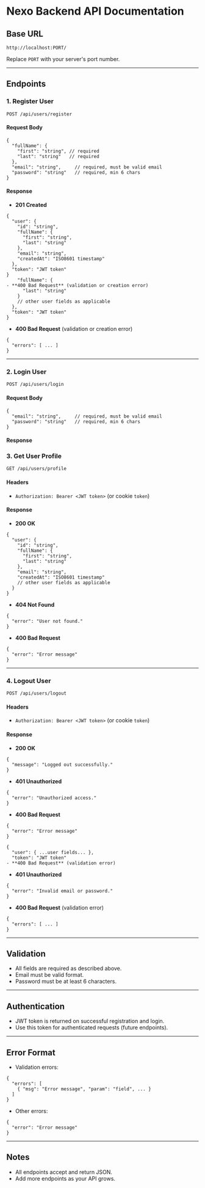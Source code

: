 # Nexo Backend API Documentation

## Base URL

```
http://localhost:PORT/
```

Replace `PORT` with your server's port number.

---

## Endpoints

### 1. Register User

`POST /api/users/register`

#### Request Body

```
{
  "fullName": {
    "first": "string", // required
    "last": "string"   // required
  },
  "email": "string",     // required, must be valid email
  "password": "string"   // required, min 6 chars
}
```

#### Response

- **201 Created**

```
{
  "user": {
    "id": "string",
    "fullName": {
      "first": "string",
      "last": "string"
    },
    "email": "string",
    "createdAt": "ISO8601 timestamp"
  },
  "token": "JWT token"
}
    "fullName": {
- **400 Bad Request** (validation or creation error)
      "last": "string"
    }
    // other user fields as applicable
  },
  "token": "JWT token"
}
```

- **400 Bad Request** (validation or creation error)

```
{
  "errors": [ ... ]
}
```

---

### 2. Login User

`POST /api/users/login`

#### Request Body

```
{
  "email": "string",     // required, must be valid email
  "password": "string"   // required, min 6 chars
}
```

#### Response

### 3. Get User Profile

`GET /api/users/profile`

#### Headers

- `Authorization: Bearer <JWT token>` (or cookie `token`)

#### Response

- **200 OK**

```
{
  "user": {
    "id": "string",
    "fullName": {
      "first": "string",
      "last": "string"
    },
    "email": "string",
    "createdAt": "ISO8601 timestamp"
    // other user fields as applicable
  }
}
```

- **404 Not Found**

```
{
  "error": "User not found."
}
```

- **400 Bad Request**

```
{
  "error": "Error message"
}
```

---

### 4. Logout User

`POST /api/users/logout`

#### Headers

- `Authorization: Bearer <JWT token>` (or cookie `token`)

#### Response

- **200 OK**

```
{
  "message": "Logged out successfully."
}
```

- **401 Unauthorized**

```
{
  "error": "Unauthorized access."
}
```

- **400 Bad Request**

```
{
  "error": "Error message"
}
```

```
{
  "user": { ...user fields... },
  "token": "JWT token"
- **400 Bad Request** (validation error)
```

- **401 Unauthorized**

```
{
  "error": "Invalid email or password."
}
```

- **400 Bad Request** (validation error)

```
{
  "errors": [ ... ]
}
```

---

## Validation

- All fields are required as described above.
- Email must be valid format.
- Password must be at least 6 characters.

---

## Authentication

- JWT token is returned on successful registration and login.
- Use this token for authenticated requests (future endpoints).

---

## Error Format

- Validation errors:

```
{
  "errors": [
    { "msg": "Error message", "param": "field", ... }
  ]
}
```

- Other errors:

```
{
  "error": "Error message"
}
```

---

## Notes

- All endpoints accept and return JSON.
- Add more endpoints as your API grows.

